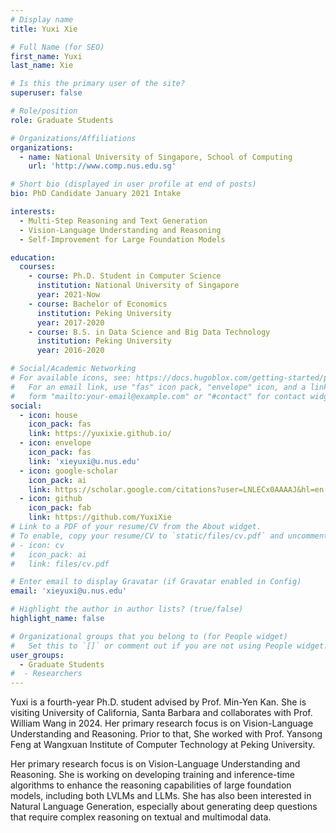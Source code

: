 ```yaml
---
# Display name
title: Yuxi Xie

# Full Name (for SEO)
first_name: Yuxi
last_name: Xie

# Is this the primary user of the site?
superuser: false

# Role/position
role: Graduate Students

# Organizations/Affiliations
organizations:
  - name: National University of Singapore, School of Computing
    url: 'http://www.comp.nus.edu.sg'

# Short bio (displayed in user profile at end of posts)
bio: PhD Candidate January 2021 Intake

interests:
  - Multi-Step Reasoning and Text Generation
  - Vision-Language Understanding and Reasoning
  - Self-Improvement for Large Foundation Models

education:
  courses:
    - course: Ph.D. Student in Computer Science
      institution: National University of Singapore
      year: 2021-Now
    - course: Bachelor of Economics
      institution: Peking University
      year: 2017-2020
    - course: B.S. in Data Science and Big Data Technology
      institution: Peking University
      year: 2016-2020

# Social/Academic Networking
# For available icons, see: https://docs.hugoblox.com/getting-started/page-builder/#icons
#   For an email link, use "fas" icon pack, "envelope" icon, and a link in the
#   form "mailto:your-email@example.com" or "#contact" for contact widget.
social:
  - icon: house
    icon_pack: fas
    link: https://yuxixie.github.io/
  - icon: envelope
    icon_pack: fas
    link: 'xieyuxi@u.nus.edu'
  - icon: google-scholar
    icon_pack: ai
    link: https://scholar.google.com/citations?user=LNLECx0AAAAJ&hl=en
  - icon: github
    icon_pack: fab
    link: https://github.com/YuxiXie
# Link to a PDF of your resume/CV from the About widget.
# To enable, copy your resume/CV to `static/files/cv.pdf` and uncomment the lines below.
# - icon: cv
#   icon_pack: ai
#   link: files/cv.pdf

# Enter email to display Gravatar (if Gravatar enabled in Config)
email: 'xieyuxi@u.nus.edu'

# Highlight the author in author lists? (true/false)
highlight_name: false

# Organizational groups that you belong to (for People widget)
#   Set this to `[]` or comment out if you are not using People widget.
user_groups:
  - Graduate Students
#  - Researchers
---
```


Yuxi is a fourth-year Ph.D. student advised by Prof. Min-Yen Kan. She is visiting University of California, Santa Barbara and collaborates with Prof. William Wang in 2024. Her primary research focus is on Vision-Language Understanding and Reasoning. Prior to that, She worked with Prof. Yansong Feng at Wangxuan Institute of Computer Technology at Peking University.

Her primary research focus is on Vision-Language Understanding and Reasoning. She is working on developing training and inference-time algorithms to enhance the reasoning capabilities of large foundation models, including both LVLMs and LLMs. She has also been interested in Natural Language Generation, especially about generating deep questions that require complex reasoning on textual and multimodal data.
